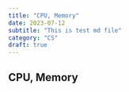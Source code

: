 ```yaml
---
title: "CPU, Memory"
date: 2023-07-12
subtitle: "This is test md file"
category: "CS"
draft: true
---
```


## CPU, Memory
